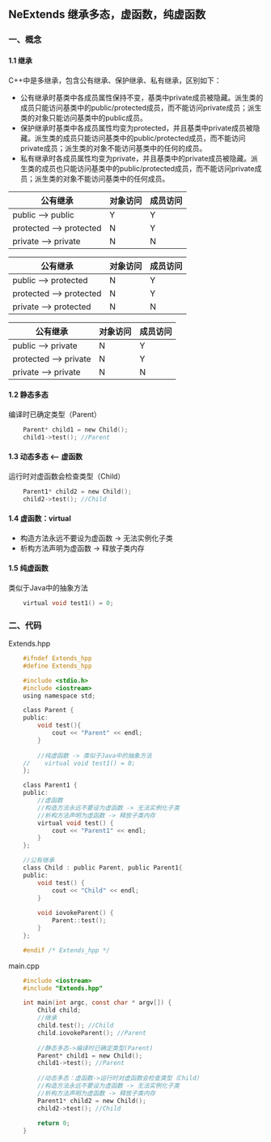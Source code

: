 ## NeExtends 继承多态，虚函数，纯虚函数
### 一、概念
#### 1.1 继承
C++中是多继承，包含公有继承、保护继承、私有继承，区别如下：
* 公有继承时基类中各成员属性保持不变，基类中private成员被隐藏。派生类的成员只能访问基类中的public/protected成员，而不能访问private成员；派生类的对象只能访问基类中的public成员。
* 保护继承时基类中各成员属性均变为protected，并且基类中private成员被隐藏。派生类的成员只能访问基类中的public/protected成员，而不能访问private成员；派生类的对象不能访问基类中的任何的成员。
* 私有继承时各成员属性均变为private，并且基类中的private成员被隐藏。派生类的成员也只能访问基类中的public/protected成员，而不能访问private成员；派生类的对象不能访问基类中的任何成员。  

公有继承 | 对象访问 | 成员访问 
-- | -- | --
public --> public | Y | Y
protected --> protected | N | Y
private --> private | N | N
  
公有继承 | 对象访问 | 成员访问 
-- | -- | --
public --> protected | N | Y
protected --> protected | N | Y
private --> protected | N | N  

公有继承 | 对象访问 | 成员访问 
-- | -- | --
public --> private | N | Y
protected --> private | N | Y
private --> private | N | N

#### 1.2 静态多态
编译时已确定类型（Parent）
```c
	Parent* child1 = new Child();
	child1->test(); //Parent
```
#### 1.3 动态多态 <-- 虚函数
运行时对虚函数会检查类型（Child）
```c
    Parent1* child2 = new Child();
    child2->test(); //Child
```

#### 1.4 虚函数：virtual
* 构造方法永远不要设为虚函数 -> 无法实例化子类
* 析构方法声明为虚函数 -> 释放子类内存

#### 1.5 纯虚函数
类似于Java中的抽象方法
```c
	virtual void test1() = 0;
```

### 二、代码
Extends.hpp
```c
	#ifndef Extends_hpp
	#define Extends_hpp

	#include <stdio.h>
	#include <iostream>
	using namespace std;

	class Parent {
	public:
	    void test(){
	        cout << "Parent" << endl;
	    }
	    
	    //纯虚函数 -> 类似于Java中的抽象方法
	//    virtual void test1() = 0;
	};

	class Parent1 {
	public:
	    //虚函数
	    //构造方法永远不要设为虚函数 -> 无法实例化子类
	    //析构方法声明为虚函数 -> 释放子类内存
	    virtual void test() {
	        cout << "Parent1" << endl;
	    }
	};

	//公有继承
	class Child : public Parent, public Parent1{
	public:
	    void test() {
	        cout << "Child" << endl;
	    }
	    
	    void iovokeParent() {
	        Parent::test();
	    }
	};

	#endif /* Extends_hpp */
```
main.cpp
```c
	#include <iostream>
	#include "Extends.hpp"

	int main(int argc, const char * argv[]) {
	    Child child;
	    //继承
	    child.test(); //Child
	    child.iovokeParent(); //Parent
	    
	    //静态多态->编译时已确定类型(Parent)
	    Parent* child1 = new Child();
	    child1->test(); //Parent
	    
	    //动态多态：虚函数->运行时对虚函数会检查类型（Child）
	    //构造方法永远不要设为虚函数 -> 无法实例化子类
	    //析构方法声明为虚函数 -> 释放子类内存
	    Parent1* child2 = new Child();
	    child2->test(); //Child
	    
	    return 0;
	}

```